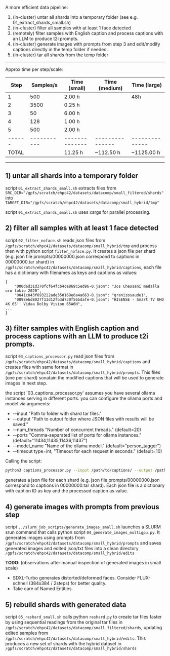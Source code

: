A more efficient data pipeline:

1) (in-cluster) untar all shards into a temporary folder (see e.g. 01_extract_shards_small.sh)
2) (in-cluster) filter all samples with at least 1 face detected 
3) (remotely) filter samples with English caption and process captions with an LLM to produce t2i prompts. 
4) (in-cluster) generate images with prompts from step 3 and edit/modify captions directly in the temp folder if needed.
5) (in-cluster) tar all shards from the temp folder

-----------------------

Approx time per step/scale:

| Step | Samples/s | Time (small) | Time (medium) | Time (large) |
|------|-----------|--------------|---------------|--------------|
| 1    | 500       | 2.00 h       |               | 48h          |
| 2    | 3500      | 0.25 h       |               |              |
| 3    | 50        | 6.00 h       |               |              |
| 4    | 128       | 1.00 h       |               |              |
| 5    | 500       | 2.00 h       |               |              |
|------|-----------|--------------|---------------|--------------|
|TOTAL |           | 11.25 h      |   ~112.50 h   |  ~1125.00 h  |

-----------------------

## 1) untar all shards into a temporary folder
script `01_extract_shards_small.sh` extracts files from `SRC_DIR="/gpfs/scratch/ehpc42/datasets/datacomp/small_filtered/shards"`
into `TARGET_DIR="/gpfs/scratch/ehpc42/datasets/datacomp/small_hybrid/tmp"`

script `01_extract_shards_small.sh` uses xargs for parallel processing.

## 2) filter all samples with at least 1 face detected 
script `02_filter_noface.sh` reads json files from `/gpfs/scratch/ehpc42/datasets/datacomp/small_hybrid/tmp` and process then with python script `filter_noface.py`. It creates a json file per shard (e.g. json file prompts/00000000.json correspond to captions in 00000000.tar shard) in `/gpfs/scratch/ehpc42/datasets/datacomp/small_hybrid/captions`, each file has a dictionary with filenames as keys and captions as values:

```
{
    "000d6d31d370fcf64fcb4ce869c5ed96-0.json": "Jos Chessani medalla oro tokio 2020",
    "0041c043f693222ade350169e6a4a663-0.json": "granizosaude1",
    "0098ebd8027f13d12fb3d730f56bdafe-0.json": "HISENSE - Smart TV UHD 4K 65'' Vidaa Dolby Vision 65A6H",
...
}
```
## 3) filter samples with English caption and process captions with an LLM to produce t2i prompts.
script `03_captions_processor.py` read json files from `/gpfs/scratch/ehpc42/datasets/datacomp/small_hybrid/captions` and creates files with same format in `/gpfs/scratch/ehpc42/datasets/datacomp/small_hybrid/prompts`. This files (one per shard) sonatain the modified captions that will be used to generate images in next step.

the script `03_captions_processor.py' assumes you have several ollama instances serving in different ports. you can configure the ollama ports and model via arguments:

* --input "Path to folder with shard tar files."
* --output "Path to output folder where JSON files with results will be saved."
* --num_threads "Number of concurrent threads." (default=20)
* --ports "Comma-separated list of ports for ollama instances." (default="11434,11435,11436,11437")
* --model_name "Name of the ollama model." (default="person_tagger")
* --timeout type=int, "Timeout for each request in seconds." (default=10)

Calling the script:

```bash
python3 captions_processor.py --input /path/to/captions/ --output /path/to/prompts
```

generates a json file for each shard (e.g. json file prompts/00000000.json correspond to captions in 00000000.tar shard). Each json file is a dictionary with caption ID as key and the processed caption as value.

## 4) generate images with prompts from previous step
script `../slurm_job_scripts/generate_images_small.sh` launches a SLURM srun command that calls python script `04_generate_images_multigpu.py`. It generates images using prompts from `/gpfs/scratch/ehpc42/datasets/datacomp/small_hybrid/prompts` and saves generated images and edited json/txt files into a clean directory `/gpfs/scratch/ehpc42/datasets/datacomp/small_hybrid/edits`

**TODO**: (observations after manual inspection of generated images in small scale) 

 - SDXL-Turbo generates distorted/deformed faces. Consider FLUX-schnell (384x384 / 2steps) for better quality.
 - Take care of Named Entities. 

## 5) rebuild shards with generated data
script `05_reshard_small.sh` calls python `reshard.py` to create tar files faster by using sequential readings from the original tar files in `/gpfs/scratch/ehpc42/datasets/datacomp/small_filtered/shards`, updating edited samples from `/gpfs/scratch/ehpc42/datasets/datacomp/small_hybrid/edits`. This produces a new set of shards with the hybrid dataset in `/gpfs/scratch/ehpc42/datasets/datacomp/small_hybrid/shards`
